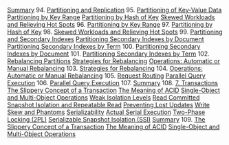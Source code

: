 [Summary](ch06.html#idm140605775032096) 94. [Partitioning and Replication](ch06.html#idm140605775372832)
95. [Partitioning of Key-Value Data](ch06.html#sec_partitioning_key_value)
[Partitioning by Key Range](ch06.html#sec_partitioning_key_range)
[Partitioning by Hash of Key](ch06.html#sec_partitioning_hash)
[Skewed Workloads and Relieving Hot Spots](ch06.html#sec_partitioning_skew) 96. [Partitioning by Key Range](ch06.html#sec_partitioning_key_range)
97. [Partitioning by Hash of Key](ch06.html#sec_partitioning_hash)
98. [Skewed Workloads and Relieving Hot Spots](ch06.html#sec_partitioning_skew)
99. [Partitioning and Secondary Indexes](ch06.html#sec_partitioning_secondary_indexes)
[Partitioning Secondary Indexes by Document](ch06.html#idm140605775227728)
[Partitioning Secondary Indexes by Term](ch06.html#idm140605775185504) 100. [Partitioning Secondary Indexes by Document](ch06.html#idm140605775227728)
101. [Partitioning Secondary Indexes by Term](ch06.html#idm140605775185504)
102. [Rebalancing Partitions](ch06.html#sec_partitioning_rebalancing)
[Strategies for Rebalancing](ch06.html#idm140605775139280)
[Operations: Automatic or Manual Rebalancing](ch06.html#idm140605775048272) 103. [Strategies for Rebalancing](ch06.html#idm140605775139280)
104. [Operations: Automatic or Manual Rebalancing](ch06.html#idm140605775048272)
105. [Request Routing](ch06.html#sec_partitioning_routing)
[Parallel Query Execution](ch06.html#idm140605774980080) 106. [Parallel Query Execution](ch06.html#idm140605774980080)
107. [Summary](ch06.html#idm140605775032096)
108. 
[7. Transactions](ch07.html#ch_transactions) [The Slippery Concept of a Transaction](ch07.html#sec_transactions_overview)
[The Meaning of ACID](ch07.html#sec_transactions_acid)
[Single-Object and Multi-Object Operations](ch07.html#sec_transactions_multi_object) [Weak Isolation Levels](ch07.html#sec_transactions_isolation_levels)
[Read Committed](ch07.html#sec_transactions_read_committed)
[Snapshot Isolation and Repeatable Read](ch07.html#sec_transactions_snapshot_isolation)
[Preventing Lost Updates](ch07.html#sec_transactions_lost_update)
[Write Skew and Phantoms](ch07.html#sec_transactions_write_skew) [Serializability](ch07.html#sec_transactions_serializability)
[Actual Serial Execution](ch07.html#sec_transactions_serial)
[Two-Phase Locking (2PL)](ch07.html#sec_transactions_2pl)
[Serializable Snapshot Isolation (SSI)](ch07.html#sec_transactions_ssi) [Summary](ch07.html#idm140605761661232) 109. [The Slippery Concept of a Transaction](ch07.html#sec_transactions_overview)
[The Meaning of ACID](ch07.html#sec_transactions_acid)
[Single-Object and Multi-Object Operations](ch07.html#sec_transactions_multi_object)